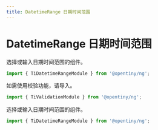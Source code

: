 ```yaml
---
title: DatetimeRange 日期时间范围
---
```

# DatetimeRange 日期时间范围

<div class="used-tiny">

选择或输入日期时间范围的组件。&nbsp;&nbsp;

```typescript
import { TiDatetimeRangeModule } from '@opentiny/ng';
```

如需使用校验功能，请导入。

```typescript
import { TiValidationModule } from '@opentiny/ng';
```

</div>

<div class="used-config">

选择或输入日期时间范围的组件。&nbsp;&nbsp;

```typescript
import { TiDatetimeRangeModule } from '@opentiny/ng';
```

</div>
